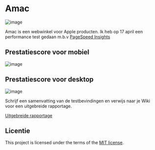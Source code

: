 # Amac

![image](https://user-images.githubusercontent.com/47314813/232478210-38ce19bf-ff66-4021-982a-b17c44b14a14.png)

Amac is een webwinkel voor Apple producten. Ik heb op 17 april een performance test gedaan m.b.v [PageSpeed Insights](https://pagespeed.web.dev/)

## Prestatiescore voor mobiel
![image](https://user-images.githubusercontent.com/47314813/232489567-8cffc03b-4536-46c9-8a50-9cb8c6900831.png)

## Prestatiescore voor desktop
![image](https://user-images.githubusercontent.com/47314813/232489883-103a996c-a237-4a1f-93e3-cdc40284ca83.png)


Schrijf een samenvatting van de testbevindingen en verwijs naar je Wiki voor een uitgebreide rapportage.

[Uitgebreide rapportage](https://github.com/luukbrauckmann/sprint-10-deeltaak/wiki/PageSpeed-Insights)


## Licentie

This project is licensed under the terms of the [MIT license](./LICENSE).
